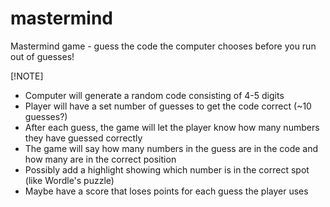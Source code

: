 # mastermind
Mastermind game - guess the code the computer chooses before you run out of guesses!

[!NOTE]
* Computer will generate a random code consisting of 4-5 digits
* Player will have a set number of guesses to get the code correct (~10 guesses?)
* After each guess, the game will let the player know how many numbers they have guessed correctly
* The game will say how many numbers in the guess are in the code and how many are in the correct position
* Possibly add a highlight showing which number is in the correct spot (like Wordle's puzzle)
* Maybe have a score that loses points for each guess the player uses
